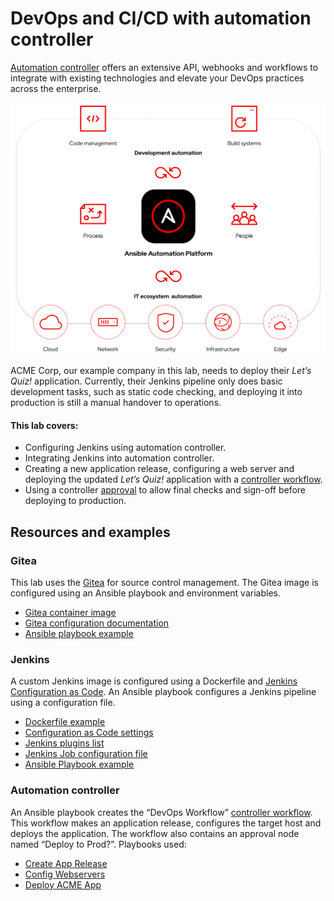  # DevOps and CI/CD with automation controller

  [Automation controller](https://www.ansible.com/products/controller) offers an extensive API, webhooks and workflows to integrate with existing technologies and elevate your DevOps practices across the enterprise.

  ![Controller DevOps](./assets/img/env_overview.png)

  ACME Corp, our example company in this lab, needs to deploy their *Let’s Quiz!* application. Currently, their Jenkins pipeline only does basic development tasks, such as static code checking, and deploying it into production is still a manual handover to operations.

  #### This lab covers:

  * Configuring Jenkins using automation controller.
  * Integrating Jenkins into automation controller.
  * Creating a new application release, configuring a web server and deploying the updated *Let’s Quiz!* application with a [controller workflow](https://docs.ansible.com/automation-controller/latest/html/userguide/workflows.html).
  * Using a controller [approval](https://docs.ansible.com/automation-controller/4.2.0/html/userguide/workflow_templates.html#approval-nodes) to allow final checks and sign-off before deploying to production.

## Resources and examples

### Gitea

This lab uses the [Gitea](https://gitea.io/en-us/) for source control management. The Gitea image is configured using an Ansible playbook and environment variables.



* [Gitea container image](https://hub.docker.com/r/gitea/gitea)
* [Gitea configuration documentation](https://docs.gitea.io/en-us/config-cheat-sheet/)
* [Ansible playbook example](./assets/files/gitea/configure_gitea.yml)


### Jenkins

A custom Jenkins image is configured using a Dockerfile and [Jenkins Configuration as Code](https://www.jenkins.io/projects/jcasc/). An Ansible playbook configures a Jenkins pipeline using a configuration file.

* [Dockerfile example](./assets/files/jenkins/Jenkins_dockerfile)
* [Configuration as Code settings](./assets/files/jenkins/src/usr/share/jenkins/ref/jenkins_casc.yml)
* [Jenkins plugins list](./assets/files/jenkins/src/usr/share/jenkins/ref/plugins.txt)
* [Jenkins Job configuration file](./assets/files/jenkins/acme.xml)
* [Ansible Playbook example](./assets/files/jenkins/configure_jenkins.yml)


### Automation controller

An Ansible playbook creates the “DevOps Workflow” [controller workflow](https://docs.ansible.com/automation-controller/latest/html/userguide/workflows.html). This workflow makes an application release, configures the target host and deploys the application. The workflow also contains an approval node named “Deploy to Prod?”. Playbooks used:

* [Create App Release](./assets/files/controller/playbooks/app_release.yml)
* [Config Webservers](./assets/files/controller/playbooks/configure_webservers.yml)
* [Deploy ACME App](./assets/files/controller/playbooks/deploy_acme_app.yml)